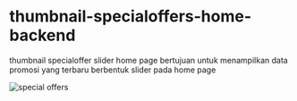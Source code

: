 # thumbnail-specialoffers-home-backend
thumbnail specialoffer slider home page bertujuan untuk menampilkan data promosi yang terbaru berbentuk slider pada home page

![special offers](https://user-images.githubusercontent.com/35595156/151119237-c4bc0817-77f1-4bac-8b2f-85c35757b85e.PNG)

